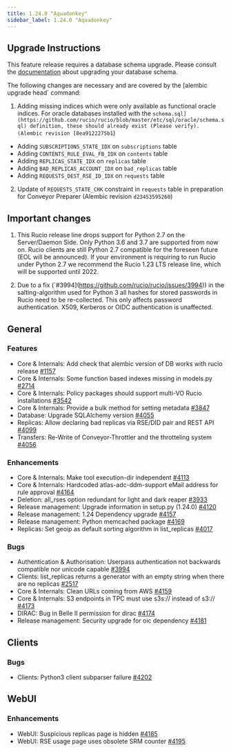 ```yaml
---
title: 1.24.0 "Aquadonkey"
sidebar_label: 1.24.0 "Aquadonkey"
---
```


## Upgrade Instructions

This feature release requires a database schema upgrade. Please consult the [documentation](https://rucio.readthedocs.io/en/latest/database.html) about upgrading your database schema.

The following changes are necessary and are covered by the [alembic upgrade head` command:

1. Adding missing indices which were only available as functional oracle indices. For oracle databases installed with the `schema.sql](https://github.com/rucio/rucio/blob/master/etc/sql/oracle/schema.sql) definition, these should already exist (Please verify). (Alembic revision [8ea9122275b1`)

  - Adding `SUBSCRIPTIONS_STATE_IDX` on `subscriptions` table
  - Adding `CONTENTS_RULE_EVAL_FB_IDX` on `contents` table
  - Adding `REPLICAS_STATE_IDX` on `replicas` table
  - Adding `BAD_REPLICAS_ACCOUNT_IDX` on `bad_replicas` table
  - Adding `REQUESTS_DEST_RSE_ID_IDX` on `requests` table

2. Update of `REQUESTS_STATE_CHK` constraint in `requests` table in preparation for Conveyor Preparer (Alembic revision `d23453595260`)

## Important changes

1. This Rucio release line drops support for Python 2.7 on the Server/Daemon Side. Only Python 3.6 and 3.7 are supported from now on. Rucio clients are still Python 2.7 compatible for the foreseen future (EOL will be announced). If your environment is requiring to run Rucio under Python 2.7 we recommend the Rucio 1.23 LTS release line, which will be supported until 2022.

2. Due to a fix (`#3994](https://github.com/rucio/rucio/issues/3994)) in the salting-algorithm used for Python 3 all hashes for stored passwords in Rucio need to be re-collected. This only affects password authentication. X509, Kerberos or OIDC authentication is unaffected.
   
## General

### Features

- Core & Internals: Add check that alembic version of DB works with rucio release [#1157](https://github.com/rucio/rucio/issues/1157)
- Core & Internals: Some function based indexes missing in models.py [#2714](https://github.com/rucio/rucio/issues/2714)
- Core & Internals: Policy packages should support multi-VO Rucio installations [#3542](https://github.com/rucio/rucio/issues/3542)
- Core & Internals: Provide a bulk method for setting metadata [#3847](https://github.com/rucio/rucio/issues/3847)
- Database: Upgrade SQLAlchemy version [#4055](https://github.com/rucio/rucio/issues/4055)
- Replicas: Allow declaring bad replicas via RSE/DID pair and REST API [#4099](https://github.com/rucio/rucio/issues/4099)
- Transfers: Re-Write of Conveyor-Throttler and the throtteling system [#4056](https://github.com/rucio/rucio/issues/4056)

### Enhancements

- Core & Internals: Make tool execution-dir independent [#4113](https://github.com/rucio/rucio/issues/4113)
- Core & Internals: Hardcoded atlas-adc-ddm-support eMail address for rule approval [#4164](https://github.com/rucio/rucio/issues/4164)
- Deletion: all_rses option redundant for light and dark reaper [#3933](https://github.com/rucio/rucio/issues/3933)
- Release management: Upgrade information in setup.py (1.24.0) [#4120](https://github.com/rucio/rucio/issues/4120)
- Release management: 1.24 Dependency upgrade [#4157](https://github.com/rucio/rucio/issues/4157)
- Release management: Python memcached package [#4169](https://github.com/rucio/rucio/issues/4169)
- Replicas: Set geoip as default sorting algorithm in list_replicas [#4017](https://github.com/rucio/rucio/issues/4017)

### Bugs

- Authentication & Authorisation: Userpass authentication not backwards compatible nor unicode capable [#3994](https://github.com/rucio/rucio/issues/3994)
- Clients: list_replicas returns a generator with an empty string when there are no replicas [#2517](https://github.com/rucio/rucio/issues/2517)
- Core & Internals: Clean URLs coming from AWS [#4159](https://github.com/rucio/rucio/issues/4159)
- Core & Internals: S3 endpoints in TPC must use s3s:// instead of s3:// [#4173](https://github.com/rucio/rucio/issues/4173)
- DIRAC: Bug in Belle II permission for dirac [#4174](https://github.com/rucio/rucio/issues/4174)
- Release management: Security upgrade for oic dependency [#4181](https://github.com/rucio/rucio/issues/4181)

## Clients

### Bugs

- Clients: Python3 client subparser failure [#4202](https://github.com/rucio/rucio/issues/4202)
  
## WebUI

### Enhancements

- WebUI: Suspicious replicas page is hidden [#4185](https://github.com/rucio/rucio/issues/4185)
- WebUI: RSE usage page uses obsolete SRM counter [#4195](https://github.com/rucio/rucio/issues/4195)
